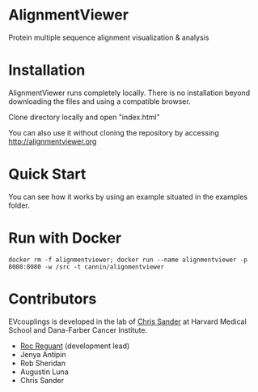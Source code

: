 # AlignmentViewer

Protein multiple sequence alignment visualization & analysis

# Installation

AlignmentViewer runs completely locally. There is no installation beyond downloading the files and using a compatible browser.

Clone directory locally and open "index.html"

You can also use it without cloning the repository by accessing http://alignmentviewer.org

# Quick Start
You can see how it works by using an example situated in the examples folder.

# Run with Docker
```
docker rm -f alignmentviewer; docker run --name alignmentviewer -p 8080:8080 -w /src -t cannin/alignmentviewer
```

# Contributors

EVcouplings is developed in the lab of [Chris Sander](http://sanderlab.org/) at Harvard Medical School and Dana-Farber Cancer Institute.

* [Roc Reguant](mailto:roc@hms.harvard.edu) (development lead)
* Jenya Antipin
* Rob Sheridan
* Augustin Luna
* Chris Sander

